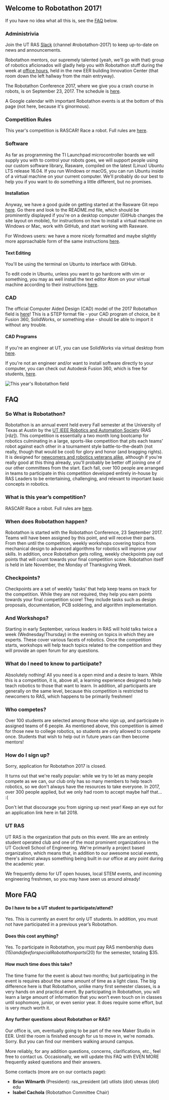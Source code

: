 ## Welcome to Robotathon 2017!

If you have no idea what all this is, see the [<span class="bodyLink">FAQ</span>](robotathon.html#FAQ) below.

### Administrivia

Join the UT RAS [<span class="bodyLink">Slack</span>](https://utras.slack.com) (channel #robotathon-2017) to keep up-to-date on news and announcements.

Robotathon mentors, our supremely talented (yeah, we'll go with that) group of
robotics aficionados will gladly help you with Robotathon stuff during the
week at [<span class="bodyLink">office hours</span>](https://docs.google.com/spreadsheets/d/1pGwM__kKSpHq0Mno_v-tEsfJyLduxxpoXtd1iVQccQI/edit?usp=sharing),
held in the new EER building Innovation Center (that room down the left
hallway from the main entryway).

The Robotathon Conference 2017, where we give you a crash course in robots,
is on September 23, 2017. The schedule is [<span class="bodyLink">here</span>](https://ras.ece.utexas.edu/conference_schedule_2017.xlsx).

A Google calendar with important Robotathon events is at the bottom of this
page (not here, because it's ginormous).

### Competition Rules

This year's competition is RASCAR! Race a robot. Full rules are [<span class="bodyLink">here</span>](https://docs.google.com/document/d/1X1pg5YiqzI2yn7MdyhsNAi7NLx7fW0Op4mXNOOJyyJw).

### Software

As far as programming the TI Launchpad microcontroller boards we will supply
you with to control your robots goes, we will support people using our custom
software library, Rasware, compiled on the latest (Linux) Ubuntu LTS release
16.04. If you run Windows or macOS, you can run Ubuntu inside of a virtual
machine on your current computer. We'll probably do our best to help you if
you want to do something a little different, but no promises.

#### Installation

Anyway, we have a good guide on getting started at the Rasware Git repo
[<span class="bodyLink">here</span>](http://github.com/ut-ras/Rasware). Go
there and look to the README.md file, which should be prominently displayed
if you're on a desktop computer (GitHub changes the site layout on mobile),
for instructions on how to install a virtual machine on Windows or Mac, work
with GitHub, and start working with Rasware.

For Windows users: we have a more nicely formatted and maybe slightly more
approachable form of the same
instructions [<span class="bodyLink">here</span>](https://docs.google.com/document/d/1UZtUP3A2NfevthHXsBTxg8vlKLtP5KnO5dC759tmJn4/edit?usp=sharing).

#### Text Editing

You'll be using the terminal on Ubuntu to interface with GitHub.

To edit code in Ubuntu, unless you want to go hardcore with vim or something,
you may as well install the text editor Atom on your virtual machine according
to their instructions [<span class="bodyLink">here</span>](http://flight-manual.atom.io/getting-started/sections/installing-atom/).

### CAD

The official Computer Aided Design (CAD) model of the 2017 Robotathon field is [<span class="bodyLink">here</span>](https://ras.ece.utexas.edu/static/data/robotathon_field_2017.step)! This is a STEP
format file - your CAD program of choice, be it Fusion 360, SolidWorks, or
something else - should be able to import it without any trouble.

#### CAD Programs

If you're an engineer at UT, you can use SolidWorks via virtual desktop from [<span class="bodyLink">here</span>](http://www.engr.utexas.edu/itg/facilities/virtualdesktop).

If you're not an engineer and/or want to install software directly to your computer, you can check out Autodesk Fusion 360, which is free for students, [<span class="bodyLink">here</span>](https://www.autodesk.com/products/fusion-360/students-teachers-educators).

![This year's Robotathon field]({{site.baseurl}}/static/images/robotathon_field_2017.png)

## FAQ

### So What is Robotathon?

Robotathon is an annual event held every Fall semester at the University of Texas at Austin by the [<span class="bodyLink">UT IEEE Robotics and Automation Society</span>](robotathon.html#ut-ras) (RAS [_răz_]). This competition is essentially a two month long bootcamp for robotics culminating in a large, sports-like competition that pits each teams’ robot against each other in a tournament style battle-to-the-death (not really, though that would be cool) for glory and honor (and bragging rights). It is designed for [<span class="bodyLink">newcomers and robotics veterans alike</span>](robotathon.html#what-do-i-need-to-know-to-participate), although if you're really good at this thing already, you'll probably be better off joining one of our other committees from the start. Each fall, over 100 people are arranged in teams to participate in this competition developed entirely in-house by RAS Leaders to be entertaining, challenging, and relevant to important basic concepts in robotics.

### What is this year’s competition?

RASCAR! Race a robot. Full rules are [<span class="bodyLink">here</span>](https://docs.google.com/document/d/1X1pg5YiqzI2yn7MdyhsNAi7NLx7fW0Op4mXNOOJyyJw).

### When does Robotathon happen?

Robotathon is started with the Robotathon Conference, 23 September 2017. Teams
will have been assigned by this point, and will receive their parts. From then
until the competition, weekly workshops covering topics from mechanical design
to advanced algorithms for robotics will improve your skills. In addition,
once Robotathon gets rolling, weekly checkpoints pay out points that will
count towards your final competition score. Robotathon itself is held in late
November, the Monday of Thanksgiving Week.

### Checkpoints?

  Checkpoints are a set of weekly ‘tasks’ that help keep teams on track for the competition. While they are not required, they help you earn points towards your final competition score! They include tasks such as design proposals, documentation, PCB soldering, and algorithm implementation.

### And Workshops?

Starting in early September, various leaders in RAS will hold talks twice a week (Wednesday/Thursday) in the evening on topics in which they are experts. These cover various facets of robotics. Once the competition starts, workshops will help teach topics related to the competition and they will provide an open forum for any questions.

### What do I need to know to participate?

Absolutely nothing! All you need is a open mind and a desire to learn. While this is a competition, it is, above all, a learning experience designed to help teach robotics to those that want to learn. In addition, all participants are generally on the same level, because this competition is restricted to newcomers to RAS, which happens to be primarily freshmen!

### Who competes?

Over 100 students are selected among those who sign up, and participate in assigned teams of 6 people. As mentioned above, this competition is aimed for those new to college robotics, so students are only allowed to compete once. Students that wish to help out in future years can then become mentors!

### How do I sign up?

Sorry, application for Robotathon 2017 is closed.

It turns out that we're really popular: while we try to let as many people
compete as we can, our club only has so many members to help teach robotics,
so we don't always have the resources to take everyone. In 2017, over 300
people applied, but we only had room to accept maybe half that... :(

Don't let that discourage you from signing up next year! Keep an eye out for
an application link here in fall 2018.

### UT RAS

UT RAS is the organization that puts on this event. We are an entirely student
operated club and one of the most prominent organizations in the UT Cockrell
School of Engineering. We're primarily a project based organization, which
means that, in addition to our awesome social events, there's almost always
something being built in our office at any point during the academic year.

We frequently demo for UT open houses, local STEM events, and incoming engineering freshmen, so you may have seen us around already!

## More FAQ

#### Do I have to be a UT student to participate/attend?
Yes. This is currently an event for only UT students. In addition, you must not
have  participated in a previous year’s Robotathon.

#### Does this cost anything?
Yes. To participate in Robotathon, you must pay RAS membership dues ($15) and a fee for special Robotathon parts ($20) for the semester, totaling $35.

#### How much time does this take?

The time frame for the event is about two months; but participating in the event is requires about the same amount of time as a light class. The big difference here is that Robotathon, unlike many first semester classes, is a very hands on and practical event. By participating in Robotathon, you will learn a large amount of information that you won’t even touch on in classes until sophomore, junior, or even senior year. It does require some effort, but is very much worth it.

#### Any further questions about Robotathon or RAS?

Our office is, um, eventually going to be part of the new Maker Studio in EER.
Until the room is finished enough for us to move in, we're nomads. Sorry. But
you can find our members walking around campus.

More reliably, for any addition questions, concerns, clarifications, etc.,
feel free to contact us. Occasionally, we will update this FAQ with EVEN MORE
frequently asked questions and their answers.

Some contacts (more are on our contacts page):

- **Brian Wilmarth** (President): ras\_president (at) utlists (dot) utexas (dot) edu
- **Isabel Cachola** (Robotathon Committee Chair)

